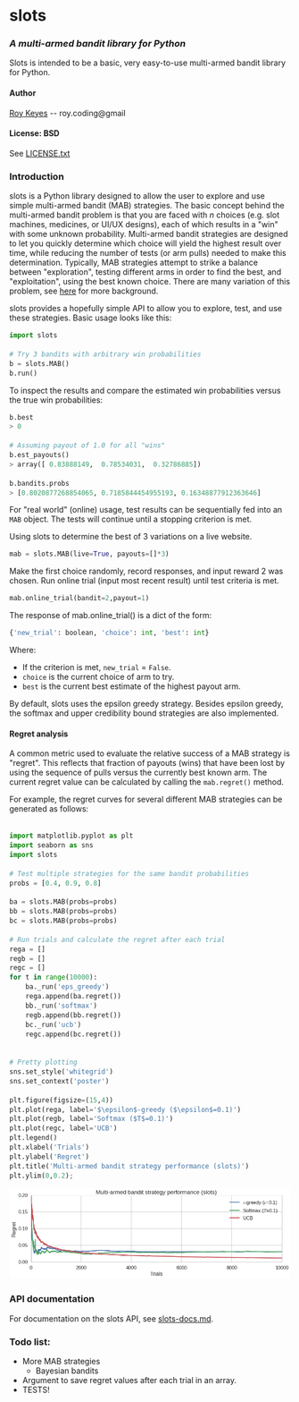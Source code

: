 # slots
### *A multi-armed bandit library for Python*

Slots is intended to be a basic, very easy-to-use multi-armed bandit library for Python.

#### Author
[Roy Keyes](https://roycoding.github.io) -- roy.coding@gmail

#### License: BSD
See [LICENSE.txt](https://github.com/roycoding/slots/blob/master/LICENSE.txt)


### Introduction
slots is a Python library designed to allow the user to explore and use simple multi-armed bandit (MAB) strategies. The basic concept behind the multi-armed bandit problem is that you are faced with *n* choices (e.g. slot machines, medicines, or UI/UX designs), each of which results in a "win" with some unknown probability. Multi-armed bandit strategies are designed to let you quickly determine which choice will yield the highest result over time, while reducing the number of tests (or arm pulls) needed to make this determination. Typically, MAB strategies attempt to strike a balance between "exploration", testing different arms in order to find the best, and "exploitation", using the best known choice. There are many variation of this problem, see [here](https://en.wikipedia.org/wiki/Multi-armed_bandit) for more background.

slots provides a hopefully simple API to allow you to explore, test, and use these strategies. Basic usage looks like this:

```Python
import slots

# Try 3 bandits with arbitrary win probabilities
b = slots.MAB()
b.run()
```

To inspect the results and compare the estimated win probabilities versus the true win probabilities:
```Python
b.best
> 0

# Assuming payout of 1.0 for all "wins"
b.est_payouts()
> array([ 0.83888149,  0.78534031,  0.32786885])

b.bandits.probs
> [0.8020877268854065, 0.7185844454955193, 0.16348877912363646]
```

For "real world" (online) usage, test results can be sequentially fed into an `MAB` object. The tests will continue until a stopping criterion is met.

Using slots to determine the best of 3 variations on a live website.
```Python
mab = slots.MAB(live=True, payouts=[]*3)
```

Make the first choice randomly, record responses, and input reward 2 was chosen. Run online trial (input most recent result) until test criteria is met.
```Python
mab.online_trial(bandit=2,payout=1)
```

The response of mab.online_trial() is a dict of the form:
```Python
{'new_trial': boolean, 'choice': int, 'best': int}
```
Where:
- If the criterion is met, `new_trial` = `False`.
- `choice` is the current choice of arm to try.
- `best` is the current best estimate of the highest payout arm.

By default, slots uses the epsilon greedy strategy. Besides epsilon greedy, the softmax and upper credibility bound strategies are also implemented.

#### Regret analysis
A common metric used to evaluate the relative success of a MAB strategy is "regret". This reflects that fraction of payouts (wins) that have been lost by using the sequence of pulls versus the currently best known arm. The current regret value can be calculated by calling the `mab.regret()` method.

For example, the regret curves for several different MAB strategies can be generated as follows:
```Python

import matplotlib.pyplot as plt
import seaborn as sns
import slots

# Test multiple strategies for the same bandit probabilities
probs = [0.4, 0.9, 0.8]

ba = slots.MAB(probs=probs)
bb = slots.MAB(probs=probs)
bc = slots.MAB(probs=probs)

# Run trials and calculate the regret after each trial
rega = []
regb = []
regc = []
for t in range(10000):
    ba._run('eps_greedy')
    rega.append(ba.regret())
    bb._run('softmax')
    regb.append(bb.regret())
    bc._run('ucb')
    regc.append(bc.regret())


# Pretty plotting
sns.set_style('whitegrid')
sns.set_context('poster')

plt.figure(figsize=(15,4))
plt.plot(rega, label='$\epsilon$-greedy ($\epsilon$=0.1)')
plt.plot(regb, label='Softmax ($T$=0.1)')
plt.plot(regc, label='UCB')
plt.legend()
plt.xlabel('Trials')
plt.ylabel('Regret')
plt.title('Multi-armed bandit strategy performance (slots)')
plt.ylim(0,0.2);
```
![](./misc/regret_plot.png)

### API documentation
For documentation on the slots API, see [slots-docs.md](https://github.com/roycoding/slots/blob/master/slots-docs.md).


### Todo list:
- More MAB strategies
  - Bayesian bandits
- Argument to save regret values after each trial in an array.
- TESTS!
